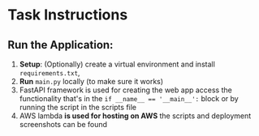# Task Instructions

## Run the Application:
1. **Setup**: (Optionally) create a virtual environment and install `requirements.txt`, 
2. **Run** `main.py` locally (to make sure it works)
3. FastAPI framework is used for creating the web app access the functionality that's in the `if __name__ == '__main__':` block or by running the script in the scripts file
4.  AWS lambda **is used for hosting on AWS** the scripts and deployment screenshots can be found 
